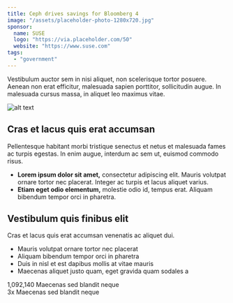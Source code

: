 ```yaml
---
title: Ceph drives savings for Bloomberg 4
image: "/assets/placeholder-photo-1280x720.jpg"
sponsor:
  name: SUSE
  logo: "https://via.placeholder.com/50"
  website: "https://www.suse.com"
tags:
  - "government"
---
```


Vestibulum auctor sem in nisi aliquet, non scelerisque tortor posuere. Aenean non erat efficitur, malesuada sapien porttitor, sollicitudin augue. In malesuada cursus massa, in aliquet leo maximus vitae.

![alt text](/assets/placeholder-photo-1280x720.jpg)

## Cras et lacus quis erat accumsan

Pellentesque habitant morbi tristique senectus et netus et malesuada fames ac turpis egestas. In enim augue, interdum ac sem ut, euismod commodo risus.

- **Lorem ipsum dolor sit amet,** consectetur adipiscing elit. Mauris volutpat ornare tortor nec placerat. Integer ac turpis et lacus aliquet varius.
- **Etiam eget odio elementum,** molestie odio id, tempus erat. Aliquam bibendum tempor orci in pharetra.

## Vestibulum quis finibus elit

Cras et lacus quis erat accumsan venenatis ac aliquet dui.

- Mauris volutpat ornare tortor nec placerat
- Aliquam bibendum tempor orci in pharetra
- Duis in nisl et est dapibus mollis at vitae mauris
- Maecenas aliquet justo quam, eget gravida quam sodales a

<div class="grid grid--cols-2-fit">
  <div>
    <span class="block color-red-500 h1 mb-0">1,092,140</span> <span class="mb-0 p">Maecenas sed blandit neque</span>
  </div>
  <div>
    <span class="block color-red-500 h1 mb-0">3x</span> <span class="mb-0 p">Maecenas sed blandit neque</span>
  </div>
</div>
